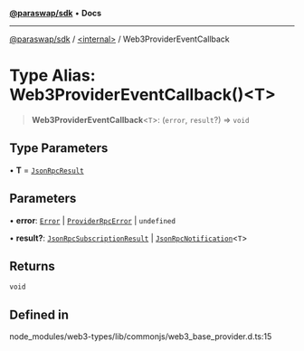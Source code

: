[**@paraswap/sdk**](../../README.md) • **Docs**

***

[@paraswap/sdk](../../globals.md) / [\<internal\>](../README.md) / Web3ProviderEventCallback

# Type Alias: Web3ProviderEventCallback()\<T\>

> **Web3ProviderEventCallback**\<`T`\>: (`error`, `result`?) => `void`

## Type Parameters

• **T** = [`JsonRpcResult`](JsonRpcResult.md)

## Parameters

• **error**: [`Error`](../interfaces/Error.md) \| [`ProviderRpcError`](../interfaces/ProviderRpcError.md) \| `undefined`

• **result?**: [`JsonRpcSubscriptionResult`](../interfaces/JsonRpcSubscriptionResult.md) \| [`JsonRpcNotification`](../interfaces/JsonRpcNotification.md)\<`T`\>

## Returns

`void`

## Defined in

node\_modules/web3-types/lib/commonjs/web3\_base\_provider.d.ts:15
